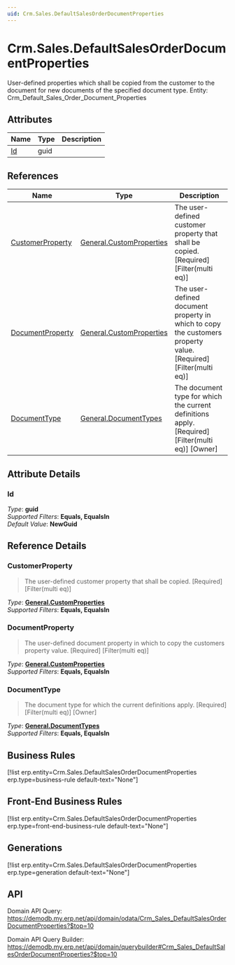 ```yaml
---
uid: Crm.Sales.DefaultSalesOrderDocumentProperties
---
```

# Crm.Sales.DefaultSalesOrderDocumentProperties

User-defined properties which shall be copied from the customer to the document for new documents of the specified document type. Entity: Crm_Default_Sales_Order_Document_Properties

## Attributes

| Name | Type | Description |
| ---- | ---- | --- |
| [Id](Crm.Sales.DefaultSalesOrderDocumentProperties.md#id) | guid |  

## References

| Name | Type | Description |
| ---- | ---- | --- |
| [CustomerProperty](Crm.Sales.DefaultSalesOrderDocumentProperties.md#customerproperty) | [General.CustomProperties](General.CustomProperties.md) | The user-defined customer property that shall be copied. [Required] [Filter(multi eq)] |
| [DocumentProperty](Crm.Sales.DefaultSalesOrderDocumentProperties.md#documentproperty) | [General.CustomProperties](General.CustomProperties.md) | The user-defined document property in which to copy the customers property value. [Required] [Filter(multi eq)] |
| [DocumentType](Crm.Sales.DefaultSalesOrderDocumentProperties.md#documenttype) | [General.DocumentTypes](General.DocumentTypes.md) | The document type for which the current definitions apply. [Required] [Filter(multi eq)] [Owner] |


## Attribute Details

### Id

_Type_: **guid**  
_Supported Filters_: **Equals, EqualsIn**  
_Default Value_: **NewGuid**  


## Reference Details

### CustomerProperty

> The user-defined customer property that shall be copied. [Required] [Filter(multi eq)]

_Type_: **[General.CustomProperties](General.CustomProperties.md)**  
_Supported Filters_: **Equals, EqualsIn**  

### DocumentProperty

> The user-defined document property in which to copy the customers property value. [Required] [Filter(multi eq)]

_Type_: **[General.CustomProperties](General.CustomProperties.md)**  
_Supported Filters_: **Equals, EqualsIn**  

### DocumentType

> The document type for which the current definitions apply. [Required] [Filter(multi eq)] [Owner]

_Type_: **[General.DocumentTypes](General.DocumentTypes.md)**  
_Supported Filters_: **Equals, EqualsIn**  



## Business Rules

[!list erp.entity=Crm.Sales.DefaultSalesOrderDocumentProperties erp.type=business-rule default-text="None"]

## Front-End Business Rules

[!list erp.entity=Crm.Sales.DefaultSalesOrderDocumentProperties erp.type=front-end-business-rule default-text="None"]

## Generations

[!list erp.entity=Crm.Sales.DefaultSalesOrderDocumentProperties erp.type=generation default-text="None"]

## API

Domain API Query:
<https://demodb.my.erp.net/api/domain/odata/Crm_Sales_DefaultSalesOrderDocumentProperties?$top=10>

Domain API Query Builder:
<https://demodb.my.erp.net/api/domain/querybuilder#Crm_Sales_DefaultSalesOrderDocumentProperties?$top=10>

